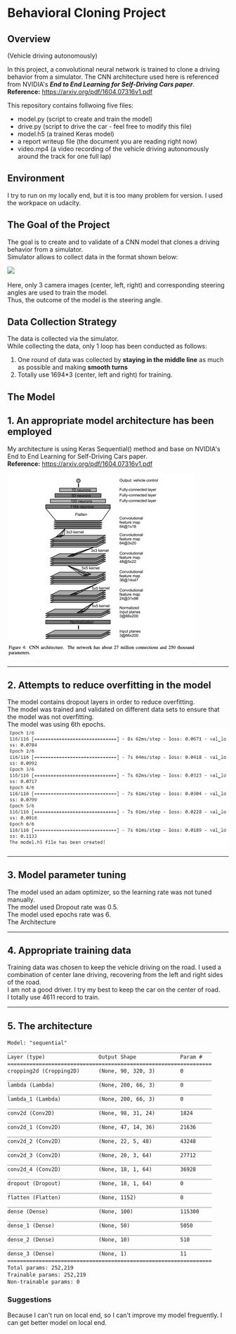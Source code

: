 # Behavioral Cloning Project

Overview
---


(Vehicle driving autonomously)

In this project, a convolutional neural network is trained to clone a driving behavior from a simulator.
The CNN architecture used here is referenced from NVIDIA's ***End to End Learning for Self-Driving Cars paper***.   
**Reference:** https://arxiv.org/pdf/1604.07316v1.pdf

This repository contains follwoing five files: 
* model.py (script to create and train the model)
* drive.py (script to drive the car - feel free to modify this file)
* model.h5 (a trained Keras model)
* a report writeup file (the document you are reading right now)
* video.mp4 (a video recording of the vehicle driving autonomously around the track for one full lap)

Environment
---
I try to run on my locally end, but it is too many problem for version.
I used the workpace on udacity.

The Goal of the Project 
---
The goal is to create and to validate of a CNN model that clones a driving behavior from a simulator.  
Simulator allows to collect data in the format shown below:

![](img/dataframe.png)

Here, only 3 camera images (center, left, right) and corresponding steering angles are used to train the model.  
Thus, the outcome of the model is the steering angle.  


Data Collection Strategy
---
The data is collected via the simulator.  
While collecting the data, only 1 loop has been conducted as follows:
1. One round of data was collected by **staying in the middle line** as much as possible and making **smooth turns**
2. Totally use 1694*3 (center, left and right) for training.



The Model
---

## 1. An appropriate model architecture has been employed
My architecture is using Keras Sequential() method and base on NVIDIA's End to End Learning for Self-Driving Cars paper.  
**Reference:** https://arxiv.org/pdf/1604.07316v1.pdf

![](img/cnn.png)

---

## 2. Attempts to reduce overfitting in the model

The model contains dropout layers in order to reduce overfitting. <br>
The model was trained and validated on different data sets to ensure that the model was not overfitting. <br>
The model was using 6th epochs. <br>
![](img/image2.png)

---

## 3. Model parameter tuning

The model used an adam optimizer, so the learning rate was not tuned manually.<br>
The model used Dropout rate was 0.5.<br>
The model used epochs rate was 6.<br>
The Architecture

---

## 4. Appropriate training data
Training data was chosen to keep the vehicle driving on the road. I used a combination of center lane driving, recovering from the left and right sides of the road.<br>
I am not a good driver. I try my best to keep the car on the center of road.<br>
I totally use 4611 record to train.

---

## 5. The architecture

```
Model: "sequential"
_________________________________________________________________
Layer (type)                 Output Shape              Param #   
=================================================================
cropping2d (Cropping2D)      (None, 90, 320, 3)        0         
_________________________________________________________________
lambda (Lambda)              (None, 200, 66, 3)        0         
_________________________________________________________________
lambda_1 (Lambda)            (None, 200, 66, 3)        0         
_________________________________________________________________
conv2d (Conv2D)              (None, 98, 31, 24)        1824      
_________________________________________________________________
conv2d_1 (Conv2D)            (None, 47, 14, 36)        21636     
_________________________________________________________________
conv2d_2 (Conv2D)            (None, 22, 5, 48)         43248     
_________________________________________________________________
conv2d_3 (Conv2D)            (None, 20, 3, 64)         27712     
_________________________________________________________________
conv2d_4 (Conv2D)            (None, 18, 1, 64)         36928     
_________________________________________________________________
dropout (Dropout)            (None, 18, 1, 64)         0         
_________________________________________________________________
flatten (Flatten)            (None, 1152)              0         
_________________________________________________________________
dense (Dense)                (None, 100)               115300    
_________________________________________________________________
dense_1 (Dense)              (None, 50)                5050      
_________________________________________________________________
dense_2 (Dense)              (None, 10)                510       
_________________________________________________________________
dense_3 (Dense)              (None, 1)                 11        
=================================================================
Total params: 252,219
Trainable params: 252,219
Non-trainable params: 0
```

### Suggestions
Because I can't run on local end, so I can't improve my model freguently.
I can get better model on local end.


